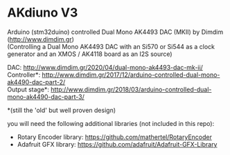 # AKdiuno V3  

Arduino (stm32duino) controlled Dual Mono AK4493 DAC (MKII) by Dimdim (http://www.dimdim.gr)  
(Controlling a Dual Mono AK4493 DAC with an Si570 or Si544 as a clock generator and an XMOS / AK4118 board as an I2S source)  
  
DAC: http://www.dimdim.gr/2020/04/dual-mono-ak4493-dac-mk-ii/  
Controller*: http://www.dimdim.gr/2017/12/arduino-controlled-dual-mono-ak4490-dac-part-2/  
Output stage*: http://www.dimdim.gr/2018/03/arduino-controlled-dual-mono-ak4490-dac-part-3/   
  
*(still the 'old' but well proven design)  
  
you will need the following additional libraries (not included in this repo):  
 - Rotary Encoder library: https://github.com/mathertel/RotaryEncoder  
 - Adafruit GFX library: https://github.com/adafruit/Adafruit-GFX-Library  
 
